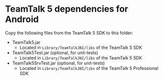 # TeamTalk 5 dependencies for Android

Copy the following files from the TeamTalk 5 SDK to this folder:

* TeamTalk5.jar
  * Located in ```Library/TeamTalkJNI/libs``` of the TeamTalk 5 SDK
* TeamTalk5Test.jar (optional, for unit-tests)
  * Located in ```Library/TeamTalkJNI/libs``` of the TeamTalk 5 SDK
* TeamTalk5SrvTest.jar (optional, for unit-tests)
  * Located in ```Library/TeamTalkJNI/libs``` of the TeamTalk 5 Professional SDK
